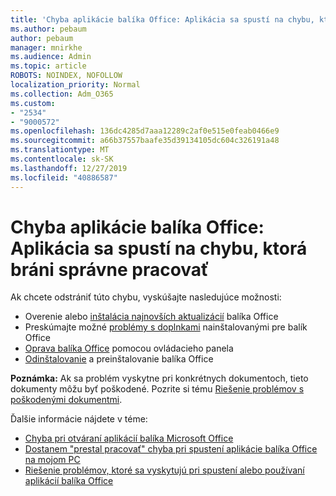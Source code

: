 ```yaml
---
title: 'Chyba aplikácie balíka Office: Aplikácia sa spustí na chybu, ktorá bráni správne pracovať'
ms.author: pebaum
author: pebaum
manager: mnirkhe
ms.audience: Admin
ms.topic: article
ROBOTS: NOINDEX, NOFOLLOW
localization_priority: Normal
ms.collection: Adm_O365
ms.custom:
- "2534"
- "9000572"
ms.openlocfilehash: 136dc4285d7aaa12289c2af0e515e0feab0466e9
ms.sourcegitcommit: a66b37557baafe35d39134105dc604c326191a48
ms.translationtype: MT
ms.contentlocale: sk-SK
ms.lasthandoff: 12/27/2019
ms.locfileid: "40886587"
---
```

# <a name="office-apps-error-app-has-run-into-an-error-that-is-preventing-it-from-working-correctly"></a>Chyba aplikácie balíka Office: Aplikácia sa spustí na chybu, ktorá bráni správne pracovať

Ak chcete odstrániť túto chybu, vyskúšajte nasledujúce možnosti:

- Overenie alebo [inštalácia najnovších aktualizácií](https://support.office.com/article/update-office-and-your-computer-with-microsoft-update-2ab296f3-7f03-43a2-8e50-46de917611c5) balíka Office
- Preskúmajte možné [problémy s doplnkami](https://support.office.com/article/powerpoint-isn-t-responding-hangs-or-freezes-652ede6e-e3d2-449a-a07f-8c800dfb948d?ocmsassetID=HA104114659&CorrelationId=98329f6f-f51f-4f44-a876-4142c3583312#bkmk_addins) nainštalovanými pre balík Office
- [Oprava balíka Office](https://support.office.com/article/repair-an-office-application-7821d4b6-7c1d-4205-aa0e-a6b40c5bb88b) pomocou ovládacieho panela
- [Odinštalovanie](https://support.office.com/article/uninstall-office-from-a-pc-9dd49b83-264a-477a-8fcc-2fdf5dbf61d8) a preinštalovanie balíka Office

**Poznámka:** Ak sa problém vyskytne pri konkrétnych dokumentoch, tieto dokumenty môžu byť poškodené. Pozrite si tému [Riešenie problémov s poškodenými dokumentmi](https://docs.microsoft.com/office/troubleshoot/word/damaged-documents-in-word).

Ďalšie informácie nájdete v téme: 

- [Chyba pri otváraní aplikácií balíka Microsoft Office](https://support.office.com/article/error-when-opening-microsoft-office-apps-b84b6a63-4b8c-46ec-ae9a-ad91d6160d72)
- [Dostanem "prestal pracovať" chyba pri spustení aplikácie balíka Office na mojom PC](https://support.office.com/article/i-get-a-stopped-working-error-when-i-start-office-applications-on-my-pc-52bd7985-4e99-4a35-84c8-2d9b8301a2fa)
- [Riešenie problémov, ktoré sa vyskytujú pri spustení alebo používaní aplikácií balíka Office](https://docs.microsoft.com/office/troubleshoot/word/issues-when-start-or-use-word)
